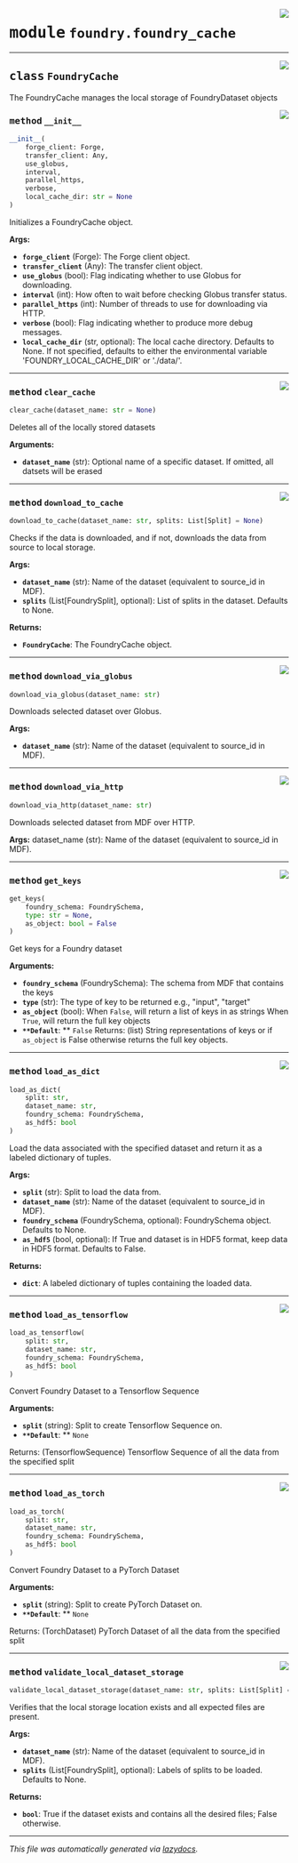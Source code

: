 <!-- markdownlint-disable -->

<a href="https://github.com/MLMI2-CSSI/foundry/tree/main/foundry/foundry_cache.py#L0"><img align="right" style="float:right;" src="https://img.shields.io/badge/-source-cccccc?style=flat-square"></a>

# <kbd>module</kbd> `foundry.foundry_cache`






---

<a href="https://github.com/MLMI2-CSSI/foundry/tree/main/foundry/foundry_cache.py#L21"><img align="right" style="float:right;" src="https://img.shields.io/badge/-source-cccccc?style=flat-square"></a>

## <kbd>class</kbd> `FoundryCache`
The FoundryCache manages the local storage of FoundryDataset objects 

<a href="https://github.com/MLMI2-CSSI/foundry/tree/main/foundry/foundry_cache.py#L24"><img align="right" style="float:right;" src="https://img.shields.io/badge/-source-cccccc?style=flat-square"></a>

### <kbd>method</kbd> `__init__`

```python
__init__(
    forge_client: Forge,
    transfer_client: Any,
    use_globus,
    interval,
    parallel_https,
    verbose,
    local_cache_dir: str = None
)
```

Initializes a FoundryCache object. 



**Args:**
 
 - <b>`forge_client`</b> (Forge):  The Forge client object. 
 - <b>`transfer_client`</b> (Any):  The transfer client object. 
 - <b>`use_globus`</b> (bool):  Flag indicating whether to use Globus for downloading. 
 - <b>`interval`</b> (int):  How often to wait before checking Globus transfer status. 
 - <b>`parallel_https`</b> (int):  Number of threads to use for downloading via HTTP. 
 - <b>`verbose`</b> (bool):  Flag indicating whether to produce more debug messages. 
 - <b>`local_cache_dir`</b> (str, optional):  The local cache directory. Defaults to None.  If not specified, defaults to either the environmental variable 'FOUNDRY_LOCAL_CACHE_DIR'  or './data/'. 




---

<a href="https://github.com/MLMI2-CSSI/foundry/tree/main/foundry/foundry_cache.py#L424"><img align="right" style="float:right;" src="https://img.shields.io/badge/-source-cccccc?style=flat-square"></a>

### <kbd>method</kbd> `clear_cache`

```python
clear_cache(dataset_name: str = None)
```

Deletes all of the locally stored datasets 



**Arguments:**
 
 - <b>`dataset_name`</b> (str):  Optional name of a specific dataset. If omitted,  all datsets will be erased 

---

<a href="https://github.com/MLMI2-CSSI/foundry/tree/main/foundry/foundry_cache.py#L57"><img align="right" style="float:right;" src="https://img.shields.io/badge/-source-cccccc?style=flat-square"></a>

### <kbd>method</kbd> `download_to_cache`

```python
download_to_cache(dataset_name: str, splits: List[Split] = None)
```

Checks if the data is downloaded, and if not, downloads the data from source to local storage. 



**Args:**
 
 - <b>`dataset_name`</b> (str):  Name of the dataset (equivalent to source_id in MDF). 
 - <b>`splits`</b> (List[FoundrySplit], optional):  List of splits in the dataset. Defaults to None. 



**Returns:**
 
 - <b>`FoundryCache`</b>:  The FoundryCache object. 

---

<a href="https://github.com/MLMI2-CSSI/foundry/tree/main/foundry/foundry_cache.py#L80"><img align="right" style="float:right;" src="https://img.shields.io/badge/-source-cccccc?style=flat-square"></a>

### <kbd>method</kbd> `download_via_globus`

```python
download_via_globus(dataset_name: str)
```

Downloads selected dataset over Globus. 



**Args:**
 
 - <b>`dataset_name`</b> (str):  Name of the dataset (equivalent to source_id in MDF). 

---

<a href="https://github.com/MLMI2-CSSI/foundry/tree/main/foundry/foundry_cache.py#L100"><img align="right" style="float:right;" src="https://img.shields.io/badge/-source-cccccc?style=flat-square"></a>

### <kbd>method</kbd> `download_via_http`

```python
download_via_http(dataset_name: str)
```

Downloads selected dataset from MDF over HTTP. 

**Args:**
 dataset_name (str): Name of the dataset (equivalent to source_id in MDF). 

---

<a href="https://github.com/MLMI2-CSSI/foundry/tree/main/foundry/foundry_cache.py#L390"><img align="right" style="float:right;" src="https://img.shields.io/badge/-source-cccccc?style=flat-square"></a>

### <kbd>method</kbd> `get_keys`

```python
get_keys(
    foundry_schema: FoundrySchema,
    type: str = None,
    as_object: bool = False
)
```

Get keys for a Foundry dataset 



**Arguments:**
 
 - <b>`foundry_schema`</b> (FoundrySchema):  The schema from MDF that contains the keys 
 - <b>`type`</b> (str):  The type of key to be returned e.g., "input", "target" 
 - <b>`as_object`</b> (bool):  When ``False``, will return a list of keys in as strings  When ``True``, will return the full key objects 
 - <b>`**Default`</b>: ** ``False`` Returns: (list) String representations of keys or if ``as_object`` is False otherwise returns the full key objects. 

---

<a href="https://github.com/MLMI2-CSSI/foundry/tree/main/foundry/foundry_cache.py#L171"><img align="right" style="float:right;" src="https://img.shields.io/badge/-source-cccccc?style=flat-square"></a>

### <kbd>method</kbd> `load_as_dict`

```python
load_as_dict(
    split: str,
    dataset_name: str,
    foundry_schema: FoundrySchema,
    as_hdf5: bool
)
```

Load the data associated with the specified dataset and return it as a labeled dictionary of tuples. 



**Args:**
 
 - <b>`split`</b> (str):  Split to load the data from. 
 - <b>`dataset_name`</b> (str):  Name of the dataset (equivalent to source_id in MDF). 
 - <b>`foundry_schema`</b> (FoundrySchema, optional):  FoundrySchema object. Defaults to None. 
 - <b>`as_hdf5`</b> (bool, optional):  If True and dataset is in HDF5 format, keep data in HDF5 format. Defaults to False. 



**Returns:**
 
 - <b>`dict`</b>:  A labeled dictionary of tuples containing the loaded data. 

---

<a href="https://github.com/MLMI2-CSSI/foundry/tree/main/foundry/foundry_cache.py#L239"><img align="right" style="float:right;" src="https://img.shields.io/badge/-source-cccccc?style=flat-square"></a>

### <kbd>method</kbd> `load_as_tensorflow`

```python
load_as_tensorflow(
    split: str,
    dataset_name: str,
    foundry_schema: FoundrySchema,
    as_hdf5: bool
)
```

Convert Foundry Dataset to a Tensorflow Sequence 



**Arguments:**
 
 - <b>`split`</b> (string):  Split to create Tensorflow Sequence on. 
 - <b>`**Default`</b>: ** ``None`` 

Returns: (TensorflowSequence) Tensorflow Sequence of all the data from the specified split 

---

<a href="https://github.com/MLMI2-CSSI/foundry/tree/main/foundry/foundry_cache.py#L211"><img align="right" style="float:right;" src="https://img.shields.io/badge/-source-cccccc?style=flat-square"></a>

### <kbd>method</kbd> `load_as_torch`

```python
load_as_torch(
    split: str,
    dataset_name: str,
    foundry_schema: FoundrySchema,
    as_hdf5: bool
)
```

Convert Foundry Dataset to a PyTorch Dataset 



**Arguments:**
 
 - <b>`split`</b> (string):  Split to create PyTorch Dataset on. 
 - <b>`**Default`</b>: ** ``None`` 

Returns: (TorchDataset) PyTorch Dataset of all the data from the specified split 

---

<a href="https://github.com/MLMI2-CSSI/foundry/tree/main/foundry/foundry_cache.py#L128"><img align="right" style="float:right;" src="https://img.shields.io/badge/-source-cccccc?style=flat-square"></a>

### <kbd>method</kbd> `validate_local_dataset_storage`

```python
validate_local_dataset_storage(dataset_name: str, splits: List[Split] = None)
```

Verifies that the local storage location exists and all expected files are present. 



**Args:**
 
 - <b>`dataset_name`</b> (str):  Name of the dataset (equivalent to source_id in MDF). 
 - <b>`splits`</b> (List[FoundrySplit], optional):  Labels of splits to be loaded. Defaults to None. 



**Returns:**
 
 - <b>`bool`</b>:  True if the dataset exists and contains all the desired files; False otherwise. 




---

_This file was automatically generated via [lazydocs](https://github.com/ml-tooling/lazydocs)._
